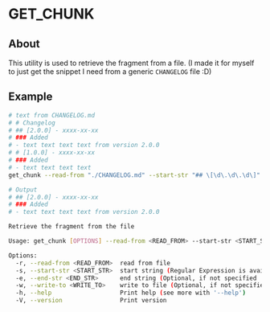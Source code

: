 # GET_CHUNK

## About

This utility is used to retrieve the fragment from a file. (I made it for myself to just get the snippet I need from a generic `CHANGELOG` file :D)

## Example

```bash
# text from CHANGELOG.md
# # Changelog
# ## [2.0.0] - xxxx-xx-xx
# ### Added
# - text text text text from version 2.0.0
# # [1.0.0] - xxxx-xx-xx
# ### Added
# - text text text text
get_chunk --read-from "./CHANGELOG.md" --start-str "## \[\d\.\d\.\d\]" --write-to "temp_changelog.md"

# Output
# ## [2.0.0] - xxxx-xx-xx
# ### Added
# - text text text text from version 2.0.0
```

```bash
Retrieve the fragment from the file

Usage: get_chunk [OPTIONS] --read-from <READ_FROM> --start-str <START_STR>

Options:
  -r, --read-from <READ_FROM>  read from file
  -s, --start-str <START_STR>  start string (Regular Expression is available)
  -e, --end-str <END_STR>      end string (Optional, if not specified || no final match is found, the file is read to the end. Regular Expression is available)
  -w, --write-to <WRITE_TO>    write to file (Optional, if not specified, output to stdout)
  -h, --help                   Print help (see more with '--help')
  -V, --version                Print version
```